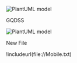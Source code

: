 ![PlantUML model](http://plantuml.com:80/plantuml/png/3SNB4K8n2030LhI0XBlTy0YQpF394D2nUztBtfUHrE0AkStCVHu0WP_-MZdhgiD1RicMdLpXMJCK3TC3o2iEDwHSxvNVjWNDE43nv3zt731SSLbJ7onzbyeF)



GQDSS

![PlantUML model](http://www.plantuml.com/plantuml/png/ZLHTRzem57qclyBourH270A1F4nBOPgw4LhA-b1Lq-Gu5t0LuinsO6NgVv_pHQ5gfqbvYCyzllVu7ljghbD027sHDDyiPYWiz0OopHdLN6Gep98A4f8VAiJAgJHHdjDC8pn9kI5ZH1MgVwrO_4RuosAwN69qpdsLEH99aKArjOoSSsz1YNG7iWgt2mkC69F_d7er2QERcufO_vw7frJJcAgwqFJIgcLsFvOrKN2dG29gqkPKgRsGYLNXtOzrgk2LPWc_2b3QggDliG2LAO-4Cl8wYJbEBZ85oCg4uQUmqbO7_R5G1vkjEyu01zMoWpT6Mcgw422yqJeFUZqoTcqo7Dd4zfo030ZfuOkAQWnQyuocTxTN_wJJdFUCacsUzvfggkUF-cGmwWzeulJ7VZoC8Ow139aJ-sCOzrqoy4VnE7PwzEIWzgCI6JQrdqi1M88gKgsEqbEgz9nkoxFWhtIhDc3EKKlLa4A-4HdCYsrSdww9h8t3DH1HSpTgS4jvMaAFJPPFZ6jPA9wjXDoQbZ9bCx5jo0bNUKgVtgcSW6AIvwKD9rMFUawmmZIdJV9VXNNvZYhbqcuW9i7qARckQhaEyRkEstNxY7Y1uvWFtKGDy-o5bUnmSJKPx2DtTkyjL-mfpyaqMX-Un51EPix-ykSCkibkMTmBcjqwcxNz8Go_Vbykmaaq_Ho6wNmMNYxq_37wVJtzV8WELqy6zwB3lHjzNpZHFfpS7GmljEqFZO8Lb-_wzN8h7oflEpYNVCTJM4FfzuFndYRu0kybru1_NBGSM864ZDMa5cwIBJNLHHd0b6c-QxmsrqYav_oiqTGIthImWwdMaiU5hZOVqPyyAPV_Ux_RRUyQHmBY1yH3OLHU_CxpZ-Q6yiGyq_cPqhPsudcheKz7BXkGli-0UCHXoO0wgt4Iqx6NzCVWkpHkTb76H97fkWN7nwMgRaMW55rNDQw_uPE0GHmBFLVpiPmfxH1h1sSzvbvCizh02MKgNitv5yxqCWYPiR6Sdty1)


New File

!includeurl(file://Mobile.txt)



